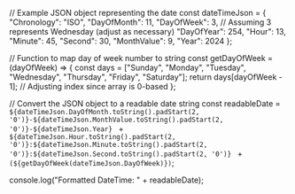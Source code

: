 // Example JSON object representing the date
const dateTimeJson = {
    "Chronology": "ISO",
    "DayOfMonth": 11,
    "DayOfWeek": 3, // Assuming 3 represents Wednesday (adjust as necessary)
    "DayOfYear": 254,
    "Hour": 13,
    "Minute": 45,
    "Second": 30,
    "MonthValue": 9,
    "Year": 2024
};

// Function to map day of week number to string
const getDayOfWeek = (dayOfWeek) => {
    const days = ["Sunday", "Monday", "Tuesday", "Wednesday", "Thursday", "Friday", "Saturday"];
    return days[dayOfWeek - 1]; // Adjusting index since array is 0-based
};

// Convert the JSON object to a readable date string
const readableDate = `${dateTimeJson.DayOfMonth.toString().padStart(2, '0')}-${dateTimeJson.MonthValue.toString().padStart(2, '0')}-${dateTimeJson.Year} ` +
    `${dateTimeJson.Hour.toString().padStart(2, '0')}:${dateTimeJson.Minute.toString().padStart(2, '0')}:${dateTimeJson.Second.toString().padStart(2, '0')} ` +
    `(${getDayOfWeek(dateTimeJson.DayOfWeek)})`;

console.log("Formatted DateTime: " + readableDate);
